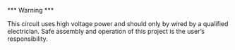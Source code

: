 *** Warning ***

This circuit uses high voltage power and should only by wired by a qualified electrician.  Safe assembly and operation of this project is the user’s responsibility. 
